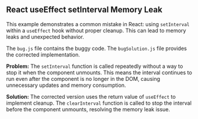 ## React useEffect setInterval Memory Leak

This example demonstrates a common mistake in React: using `setInterval` within a `useEffect` hook without proper cleanup. This can lead to memory leaks and unexpected behavior.

The `bug.js` file contains the buggy code.  The `bugSolution.js` file provides the corrected implementation.

**Problem:** The `setInterval` function is called repeatedly without a way to stop it when the component unmounts. This means the interval continues to run even after the component is no longer in the DOM, causing unnecessary updates and memory consumption.

**Solution:** The corrected version uses the return value of `useEffect` to implement cleanup. The `clearInterval` function is called to stop the interval before the component unmounts, resolving the memory leak issue.